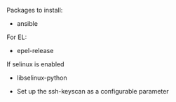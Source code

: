 Packages to install:
- ansible

For EL:
- epel-release

If selinux is enabled
- libselinux-python

* Set up the ssh-keyscan as a configurable parameter
